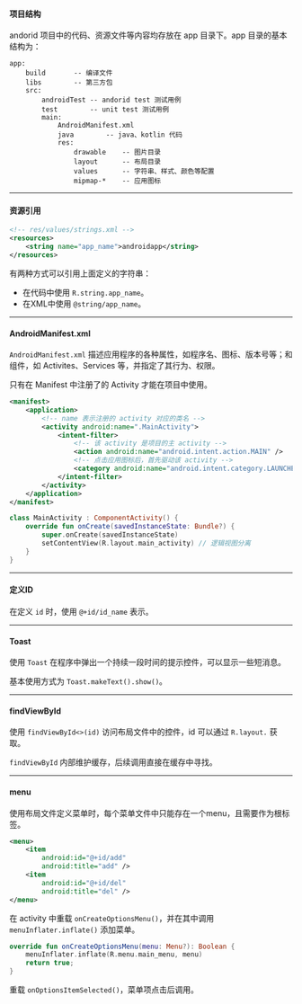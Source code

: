 #### 项目结构

andorid 项目中的代码、资源文件等内容均存放在 app 目录下。app 目录的基本结构为：

```
app:
	build		-- 编译文件
	libs		-- 第三方包
	src:
		androidTest	-- andorid test 测试用例
		test		-- unit test 测试用例
		main:
			AndroidManifest.xml
            java		-- java、kotlin 代码
			res:
				drawable	-- 图片目录
				layout		-- 布局目录
				values		-- 字符串、样式、颜色等配置
				mipmap-*	-- 应用图标 
```

---

#### 资源引用

```xml
<!-- res/values/strings.xml -->
<resources>
    <string name="app_name">androidapp</string>
</resources>
```

有两种方式可以引用上面定义的字符串：

* 在代码中使用 `R.string.app_name`。
* 在XML中使用 `@string/app_name`。

---

#### AndroidManifest.xml

`AndroidManifest.xml` 描述应用程序的各种属性，如程序名、图标、版本号等；和组件，如 Activites、Services 等，并指定了其行为、权限。

只有在 Manifest 中注册了的 Activity 才能在项目中使用。

```xml
<manifest>
    <application>
        <!-- name 表示注册的 activity 对应的类名 -->
        <activity android:name=".MainActivity">	
            <intent-filter>
                <!-- 该 activity 是项目的主 activity -->
                <action android:name="android.intent.action.MAIN" />
                <!-- 点击应用图标后，首先驱动该 activity -->
                <category android:name="android.intent.category.LAUNCHER" />
            </intent-filter>
        </activity>
    </application>
</manifest>
```

```kotlin
class MainActivity : ComponentActivity() {
    override fun onCreate(savedInstanceState: Bundle?) {
        super.onCreate(savedInstanceState)
        setContentView(R.layout.main_activity) // 逻辑视图分离
    }
}
```

---

#### 定义ID

在定义 `id` 时，使用 `@+id/id_name` 表示。

---

#### Toast

使用 `Toast` 在程序中弹出一个持续一段时间的提示控件，可以显示一些短消息。

基本使用方式为 `Toast.makeText().show()`。

---

#### findViewById

使用 `findViewById<>(id)` 访问布局文件中的控件，id 可以通过 `R.layout.` 获取。

`findViewById` 内部维护缓存，后续调用直接在缓存中寻找。

---

#### menu

使用布局文件定义菜单时，每个菜单文件中只能存在一个menu，且需要作为根标签。

```xml
<menu>
    <item
        android:id="@+id/add"
        android:title="add" />
    <item
        android:id="@+id/del"
        android:title="del" />
</menu>
```

在 activity 中重载 `onCreateOptionsMenu()`，并在其中调用 `menuInflater.inflate()` 添加菜单。

```kotlin
override fun onCreateOptionsMenu(menu: Menu?): Boolean {
    menuInflater.inflate(R.menu.main_menu, menu)
    return true;
}
```

重载 `onOptionsItemSelected()`，菜单项点击后调用。

